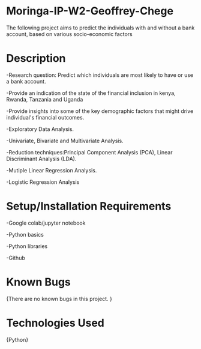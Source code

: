 # Moringa-IP-W2-Geoffrey-Chege
The following project aims to predict the individuals with and without a bank account, based on various socio-economic factors

# Description
-Research question: Predict which individuals are most likely to have or use a bank account.

-Provide an indication of the state of the financial inclusion in kenya, Rwanda, Tanzania and Uganda

-Provide insights into some of the key demographic factors that might drive individual's financial outcomes.

-Exploratory Data Analysis.

-Univariate, Bivariate and Multivariate Analysis.

-Reduction techniques:Principal Component Analysis (PCA), Linear Discriminant Analysis (LDA).

-Mutiple Linear Regression Analysis.

-Logistic Regression Analysis

# Setup/Installation Requirements
-Google colab/jupyter notebook

-Python basics

-Python libraries

-Github

# Known Bugs
{There are no known bugs in this project. }

# Technologies Used
{Python}
